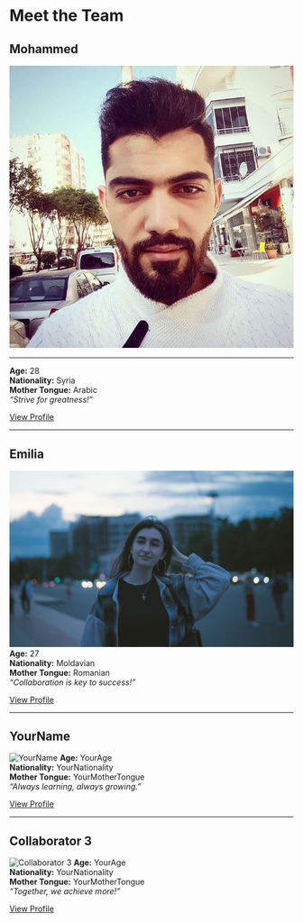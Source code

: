 # Meet the Team

## Mohammed

![MOHAMMED](./members/img/mohammed2.jpg)

---

**Age:** 28  
**Nationality:** Syria  
**Mother Tongue:** Arabic  
_“Strive for greatness!”_

[View Profile](./members/abrash.md)

---

## Emilia

![Emilia](./members/img/emilia.jpg) **Age:** 27  
**Nationality:** Moldavian  
**Mother Tongue:** Romanian  
_“Collaboration is key to success!”_

[View Profile](./members/emilia-12.md)

---

## YourName

![YourName](./images/YOUR_IMAGE.jpg) **Age:** YourAge  
**Nationality:** YourNationality  
**Mother Tongue:** YourMotherTongue  
_“Always learning, always growing.”_

[View Profile](./YOUR_FILE_NAME.md)

---

## Collaborator 3

![Collaborator 3](./images/collaborator3-photo.jpg) **Age:** YourAge  
**Nationality:** YourNationality  
**Mother Tongue:** YourMotherTongue  
_“Together, we achieve more!”_

[View Profile](./YOUR_FILE_NAME.md)
